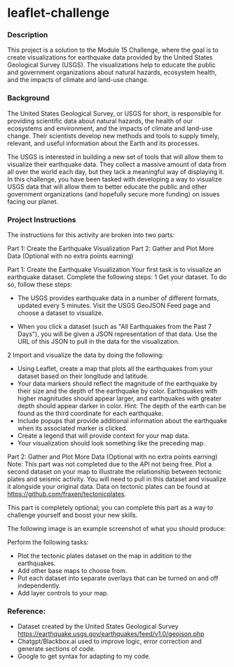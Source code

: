 # leaflet-challenge

### Description
This project is a solution to the Module 15 Challenge, where the goal is to create visualizations for earthquake data provided by the United States Geological Survey (USGS). The visualizations help to educate the public and government organizations about natural hazards, ecosystem health, and the impacts of climate and land-use change.

### Background
The United States Geological Survey, or USGS for short, is responsible for providing scientific data about natural hazards, the health of our ecosystems and environment, and the impacts of climate and land-use change. Their scientists develop new methods and tools to supply timely, relevant, and useful information about the Earth and its processes.

The USGS is interested in building a new set of tools that will allow them to visualize their earthquake data. They collect a massive amount of data from all over the world each day, but they lack a meaningful way of displaying it. In this challenge, you have been tasked with developing a way to visualize USGS data that will allow them to better educate the public and other government organizations (and hopefully secure more funding) on issues facing our planet.

### Project Instructions
The instructions for this activity are broken into two parts:

Part 1: Create the Earthquake Visualization
Part 2: Gather and Plot More Data (Optional with no extra points earning)

Part 1: Create the Earthquake Visualization
Your first task is to visualize an earthquake dataset. Complete the following steps:
1 Get your dataset. To do so, follow these steps:

- The USGS provides earthquake data in a number of different formats, updated every 5 minutes. Visit the USGS GeoJSON Feed page and choose a dataset to visualize.

- When you click a dataset (such as "All Earthquakes from the Past 7 Days"), you will be given a JSON representation of that data. Use the URL of this JSON to pull in the data for the visualization.

2 Import and visualize the data by doing the following:

- Using Leaflet, create a map that plots all the earthquakes from your dataset based on their longitude and latitude.
- Your data markers should reflect the magnitude of the earthquake by their size and the depth of the earthquake by color. Earthquakes with higher magnitudes should appear larger, and earthquakes with greater depth should appear darker in color.
Hint: The depth of the earth can be found as the third coordinate for each earthquake.
- Include popups that provide additional information about the earthquake when its associated marker is clicked.
- Create a legend that will provide context for your map data.
- Your visualization should look something like the preceding map.

Part 2: Gather and Plot More Data (Optional with no extra points earning)
Note: This part was not completed due to the API not being free.
Plot a second dataset on your map to illustrate the relationship between tectonic plates and seismic activity. You will need to pull in this dataset and visualize it alongside your original data. Data on tectonic plates can be found at https://github.com/fraxen/tectonicplates.

This part is completely optional; you can complete this part as a way to challenge yourself and boost your new skills.

The following image is an example screenshot of what you should produce:

Perform the following tasks:
- Plot the tectonic plates dataset on the map in addition to the earthquakes.
- Add other base maps to choose from.
- Put each dataset into separate overlays that can be turned on and off independently.
- Add layer controls to your map.

### Reference:
- Dataset created by the United States Geological Survey <https://earthquake.usgs.gov/earthquakes/feed/v1.0/geojson.php>
- Chatgpt/Blackbox.ai used to improve logic, error correction and generate sections of code.
- Google to get syntax for adapting to my code.
